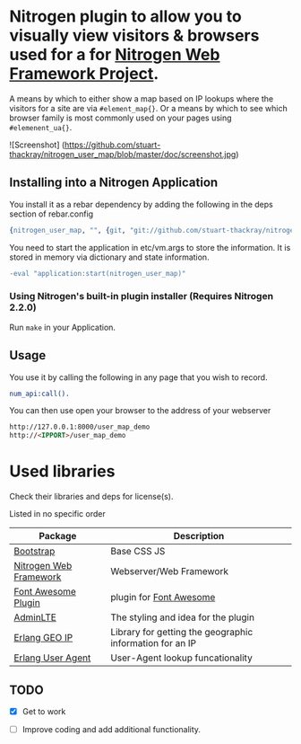 # Nitrogen plugin to allow you to visually view visitors & browsers used for a  for [Nitrogen Web Framework Project](http://nitrogenproject.com).

A means by which to either show a map based on IP lookups where the visitors for a site are via `#element_map{}`. Or a means by which to see which browser family is most commonly used on your pages using `#elemenent_ua{}`.

![Screenshot]
(https://github.com/stuart-thackray/nitrogen_user_map/blob/master/doc/screenshot.jpg)
 
## Installing into a Nitrogen Application 

You install it as a rebar dependency by adding the following in the deps section of rebar.config

```erlang
{nitrogen_user_map, "", {git, "git://github.com/stuart-thackray/nitrogen_user_map.git", {branch, master}}
```

You need to start the application in etc/vm.args to store the information. It is stored in memory via dictionary and state information. 

```erlang
-eval "application:start(nitrogen_user_map)"
```


### Using Nitrogen's built-in plugin installer (Requires Nitrogen 2.2.0)

Run `make` in your Application. 


## Usage

You use it by calling the following in any page that you wish to record.
```erlang
num_api:call().
```

You can then use open your browser to the address of your webserver
```html
http://127.0.0.1:8000/user_map_demo
http://<IPPORT>/user_map_demo
```

Used libraries
==============

Check their libraries and deps for license(s).

Listed in no specific order

| Package | Description | 
| --- | --- |
| [Bootstrap](http://getbootstrap.com/) | Base CSS JS |
| [Nitrogen Web Framework](https://github.com/nitrogen/nitrogen) | Webserver/Web Framework |
| [Font Awesome Plugin](https://github.com/stuart-thackray/nitrogen_fa) | plugin for [Font Awesome](http://fontawesome.io/) |
| [AdminLTE](https://almsaeedstudio.com/) | The styling and idea for the plugin |
| [Erlang GEO IP](https://github.com/mochi/egeoip.git)|Library for getting the geographic information for an IP |
| [Erlang User Agent](https://github.com/ferd/useragent.git) | User-Agent lookup funcationality | 


## TODO
- [x] Get to work
- [ ] Improve coding and add additional functionality.

